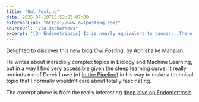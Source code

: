 ```yaml
---
title: "Owl Posting"
date: 2025-07-10T13:53:03-07:00
externalLink: "https://www.owlposting.com/"
sourceUrl: "via HackerNews"
excerpt: "[On Endometriosis] It is nearly equivalent to cancer...There are few diseases on Earth as widespread and underfunded as it is."
--- 
```

Delighted to discover this new blog [_Owl Posting_](https://www.owlposting.com/), by Abhishaike Mahajan. 

He writes about incredibly complex topics in Biology and Machine Learning, but in a way I find very accessible given the steep learning curve. It really reminds me of Derek Lowe (of [In the Pipeline](https://www.science.org/blogs/pipeline)) in his way to make a technical topic that I normally wouldn't care about totally fascinating.

The excerpt above is from the really interesting [deep dive on Endometriosis](https://www.owlposting.com/p/endometriosis-is-an-incredibly-interesting).
